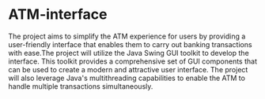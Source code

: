 # ATM-interface

The project aims to simplify the ATM experience for users by providing a user-friendly interface that enables them to carry out banking transactions with ease.The project will utilize the Java Swing GUI toolkit to develop the interface. This toolkit provides a comprehensive set of GUI components that can be used to create a modern and attractive user interface. The project will also leverage Java's multithreading capabilities to enable the ATM to handle multiple transactions simultaneously.
